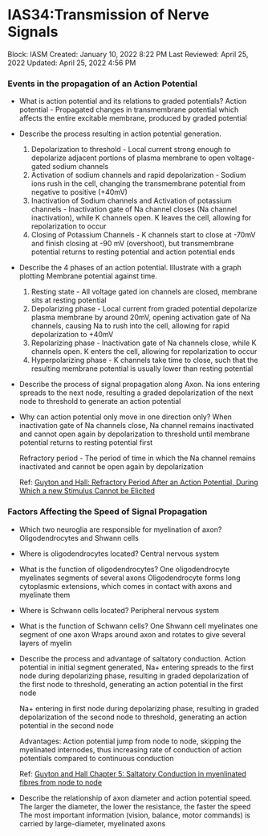 # IAS34:Transmission of Nerve Signals

Block: IASM
Created: January 10, 2022 8:22 PM
Last Reviewed: April 25, 2022
Updated: April 25, 2022 4:56 PM

### Events in the propagation of an Action Potential
- What is action potential and its relations to graded potentials?
    Action potential - Propagated changes in transmembrane potential which affects the entire excitable membrane, produced by graded potential
- Describe the process resulting in action potential generation.
    1. Depolarization to threshold - Local current strong enough to depolarize adjacent portions of plasma membrane to open voltage-gated sodium channels
    2. Activation of sodium channels and rapid depolarization - Sodium ions rush in the cell, changing the transmembrane potential from negative to positive (+40mV)
    3. Inactivation of Sodium channels and Activation of potassium channels - Inactivation gate of Na channel closes (Na channel inactivation), while K channels open. K leaves the cell, allowing for repolarization to occur
    4. Closing of Potassium Channels - K channels start to close at -70mV and finish closing at -90 mV (overshoot), but transmembrane potential returns to resting potential and action potential ends
- Describe the 4 phases of an action potential. Illustrate with a graph plotting Membrane potential against time.
    1. Resting state - All voltage gated ion channels are closed, membrane sits at resting potential
    2. Depolarizing phase - Local current from graded potential depolarize plasma membrane by around 20mV, opening activation gate of Na channels, causing Na to rush into the cell, allowing for rapid depolarization to +40mV
    3. Repolarizing phase - Inactivation gate of Na channels close, while K channels open. K enters the cell, allowing for repolarization to occur
    4. Hyperpolarizing phase - K channels take time to close, such that the resulting membrane potential is usually lower than resting potential
- Describe the process of signal propagation along Axon.
    Na ions entering spreads to the next node, resulting a graded depolarization of the next node to threshold to generate an action potential
- Why can action potential only move in one direction only?
    When inactivation gate of Na channels close, Na channel remains inactivated and cannot open again by depolarization to threshold until membrane potential returns to resting potential first
    
    Refractory period - The period of time in which the Na channel remains inactivated and cannot be open again by depolarization
    
    Ref: [Guyton and Hall: Refractory Period After an Action Potential, During Which a new Stimulus Cannot be Elicited](https://www.notion.so/Guyton-and-Hall-Refractory-Period-After-an-Action-Potential-During-Which-a-new-Stimulus-Cannot-be--6e7ac42b00d942a8bd44611431a21199) 

### Factors Affecting the Speed of Signal Propagation
- Which two neuroglia are responsible for myelination of axon?
    Oligodendrocytes and Shwann cells
- Where is oligodendrocytes located?
    Central nervous system
- What is the function of oligodendrocytes?
    One oligodendrocyte myelinates segments of several axons
    Oligodendrocyte forms long cytoplasmic extensions, which comes in contact with axons and myelinate them
- Where is Schwann cells located?
    Peripheral nervous system
- What is the function of Schwann cells?
    One Shwann cell myelinates one segment of one axon
    Wraps around axon and rotates to give several layers of myelin
- Describe the process and advantage of saltatory conduction.
    Action potential in initial segment generated, Na+ entering spreads to the first node during depolarizing phase, resulting in graded depolarization of the first node to threshold, generating an action potential in the first node
    
    Na+ entering in first node during depolarizing phase, resulting in graded depolarization of the second node to threshold, generating an action potential in the second node
    
    Advantages:
    Action potential jump from node to node, skipping the myelinated internodes, thus increasing rate of conduction of action potentials compared to continuous conduction
    
    Ref: [Guyton and Hall Chapter 5: Saltatory Conduction in myenlinated fibres from node to node](https://www.notion.so/Guyton-and-Hall-Chapter-5-Saltatory-Conduction-in-myenlinated-fibres-from-node-to-node-ed42b39a93524546a9ea452cb48262c1) 
- Describe the relationship of axon diameter and action potential speed.
    The larger the diameter, the lower the resistance, the faster the speed
    The most important information (vision, balance, motor commands) is carried by large-diameter, myelinated axons
